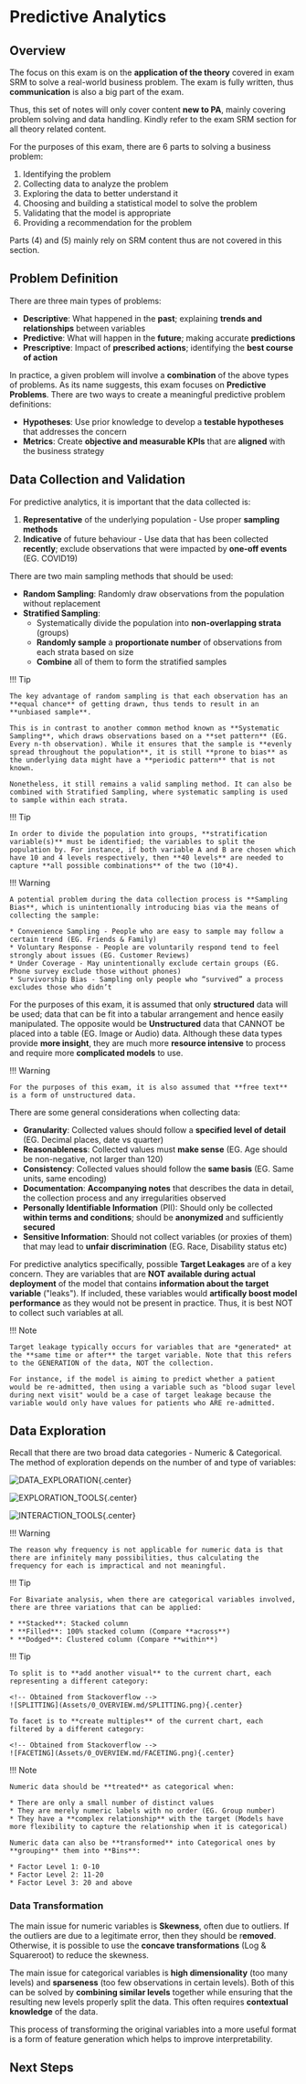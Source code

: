 # **Predictive Analytics**

## **Overview**

The focus on this exam is on the **application of the theory** covered in exam SRM to solve a real-world business problem. The exam is fully written, thus **communication** is also a big part of the exam.

Thus, this set of notes will only cover content **new to PA**, mainly covering problem solving and data handling. Kindly refer to the exam SRM section for all theory related content.

For the purposes of this exam, there are 6 parts to solving a business problem:

1. Identifying the problem
2. Collecting data to analyze the problem
3. Exploring the data to better understand it
4. Choosing and building a statistical model to solve the problem
5. Validating that the model is appropriate
6. Providing a recommendation for the problem

Parts (4) and (5) mainly rely on SRM content thus are not covered in this section. 

## **Problem Definition**

There are three main types of problems:

* **Descriptive**: What happened in the **past**; explaining **trends and relationships** between variables
* **Predictive**: What will happen in the **future**; making accurate **predictions**
* **Prescriptive**: Impact of **prescribed actions**; identifying the **best course of action**

In practice, a given problem will involve a **combination** of the above types of problems. As its name suggests, this exam focuses on **Predictive Problems**. There are two ways to create a meaningful predictive problem definitions:

* **Hypotheses**: Use prior knowledge to develop a **testable hypotheses** that addresses the concern
* **Metrics**: Create **objective and measurable KPIs** that are **aligned** with the business strategy

## **Data Collection and Validation**

For predictive analytics, it is important that the data collected is:

1. **Representative** of the underlying population - Use proper **sampling methods**
2. **Indicative** of future behaviour - Use data that has been collected **recently**; exclude observations that were impacted by **one-off events** (EG. COVID19)

There are two main sampling methods that should be used:

* **Random Sampling**: Randomly draw observations from the population without replacement
* **Stratified Sampling**:
  * Systematically divide the population into **non-overlapping strata** (groups)
  * **Randomly sample** a **proportionate number** of observations from each strata based on size
  * **Combine** all of them to form the stratified samples

!!! Tip

    The key advantage of random sampling is that each observation has an **equal chance** of getting drawn, thus tends to result in an **unbiased sample**.

    This is in contrast to another common method known as **Systematic Sampling**, which draws observations based on a **set pattern** (EG. Every n-th observation). While it ensures that the sample is **evenly spread throughout the population**, it is still **prone to bias** as the underlying data might have a **periodic pattern** that is not known.

    Nonetheless, it still remains a valid sampling method. It can also be combined with Stratified Sampling, where systematic sampling is used to sample within each strata.

!!! Tip

    In order to divide the population into groups, **stratification variable(s)** must be identified; the variables to split the population by. For instance, if both variable A and B are chosen which have 10 and 4 levels respectively, then **40 levels** are needed to capture **all possible combinations** of the two (10*4).

!!! Warning

    A potential problem during the data collection process is **Sampling Bias**, which is unintentionally introducing bias via the means of collecting the sample:
    
    * Convenience Sampling - People who are easy to sample may follow a certain trend (EG. Friends & Family)
    * Voluntary Response - People are voluntarily respond tend to feel strongly about issues (EG. Customer Reviews)
    * Under Coverage - May unintentionally exclude certain groups (EG. Phone survey exclude those without phones)
    * Survivorship Bias - Sampling only people who “survived” a process excludes those who didn’t

For the purposes of this exam, it is assumed that only **structured** data will be used; data that can be fit into a tabular arrangement and hence easily manipulated. The opposite would be **Unstructured** data that CANNOT be placed into a table (EG. Image or Audio) data. Although these data types provide **more insight**, they are much more **resource intensive** to process and require more **complicated models** to use.

!!! Warning

    For the purposes of this exam, it is also assumed that **free text** is a form of unstructured data.

There are some general considerations when collecting data:

* **Granularity**: Collected values should follow a **specified level of detail** (EG. Decimal places, date vs quarter)
* **Reasonableness**: Collected values must **make sense** (EG. Age should be non-negative, not larger than 120)
* **Consistency**: Collected values should follow the **same basis** (EG. Same units, same encoding)
* **Documentation**: **Accompanying notes** that describes the data in detail, the collection process and any irregularities observed
* **Personally Identifiable Information** (PII): Should only be collected **within terms and conditions**; should be **anonymized** and sufficiently **secured**
* **Sensitive Information**: Should not collect variables (or proxies of them) that may lead to **unfair discrimination** (EG. Race, Disability status etc)

For predictive analytics specifically, possible **Target Leakages** are of a key concern. They are variables that are **NOT available during actual deployment** of the model that contains **information about the target variable** ("leaks"). If included, these variables would **artifically boost model performance** as they would not be present in practice. Thus, it is best NOT to collect such variables at all.

!!! Note

    Target leakage typically occurs for variables that are *generated* at the **same time or after** the target variable. Note that this refers to the GENERATION of the data, NOT the collection.

    For instance, if the model is aiming to predict whether a patient would be re-admitted, then using a variable such as "blood sugar level during next visit" would be a case of target leakage because the variable would only have values for patients who ARE re-admitted.


## **Data Exploration**

Recall that there are two broad data categories - Numeric & Categorical. The method of exploration depends on the number of and type of variables:

<!-- Obtained from ACTEX PA Cheat Sheet -->
![DATA_EXPLORATION](Assets/0_OVERVIEW.md/DATA_EXPLORATION.png){.center}

<!-- Obtained from ACTEX PA Cheat Sheet -->
![EXPLORATION_TOOLS](Assets/0_OVERVIEW.md/EXPLORATION_TOOLS.png){.center}

<!-- Obtained from ACTEX PA Cheat Sheet -->
![INTERACTION_TOOLS](Assets/0_OVERVIEW.md/INTERACTION_TOOLS.png){.center}

!!! Warning

    The reason why frequency is not applicable for numeric data is that there are infinitely many possibilities, thus calculating the frequency for each is impractical and not meaningful.

!!! Tip

    For Bivariate analysis, when there are categorical variables involved, there are three variations that can be applied:

    * **Stacked**: Stacked column
    * **Filled**: 100% stacked column (Compare **across**)
    * **Dodged**: Clustered column (Compare **within**)

!!! Tip

    To split is to **add another visual** to the current chart, each representing a different category:

    <!-- Obtained from Stackoverflow -->    
    ![SPLITTING](Assets/0_OVERVIEW.md/SPLITTING.png){.center}

    To facet is to **create multiples** of the current chart, each filtered by a different category:

    <!-- Obtained from Stackoverflow -->
    ![FACETING](Assets/0_OVERVIEW.md/FACETING.png){.center}

!!! Note

    Numeric data should be **treated** as categorical when:

    * There are only a small number of distinct values
    * They are merely numeric labels with no order (EG. Group number)
    * They have a **complex relationship** with the target (Models have more flexibility to capture the relationship when it is categorical)

    Numeric data can also be **transformed** into Categorical ones by **grouping** them into **Bins**:

    * Factor Level 1: 0-10
    * Factor Level 2: 11-20
    * Factor Level 3: 20 and above

### **Data Transformation**

The main issue for numeric variables is **Skewness**, often due to outliers. If the outliers are due to a legitimate error, then they should be r**emoved**. Otherwise, it is possible to use the **concave transformations** (Log & Squareroot) to reduce the skewness.

The main issue for categorical variables is **high dimensionality** (too many levels) and **sparseness** (too few observations in certain levels). Both of this can be solved by **combining similar levels** together while ensuring that the resulting new levels properly split the data. This often requires **contextual knowledge** of the data.

This process of transforming the original variables into a more useful format is a form of feature generation which helps to improve interpretability. 

## Next Steps
